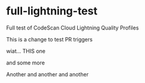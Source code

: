 # full-lightning-test
Full test of CodeScan Cloud Lightning Quality Profiles


This is a change to test PR triggers


wiat... THIS one

and some more

Another and another and another

